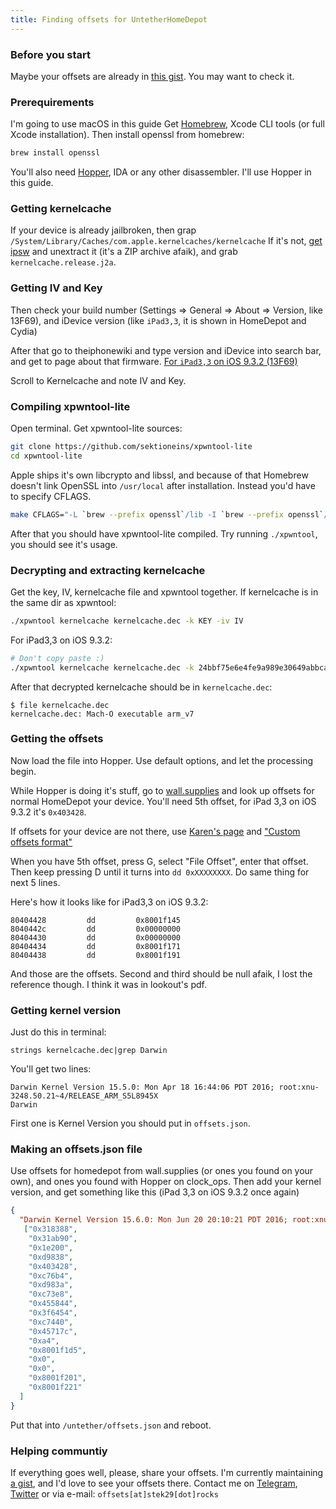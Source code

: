 ```yaml
---
title: Finding offsets for UntetherHomeDepot
---
```


### Before you start
Maybe your offsets are already in [this gist](https://gist.github.com/stek29/52b14b851089895fa66fde383d1bdbe5). You may want to check it.

### Prerequirements
I'm going to use macOS in this guide
Get [Homebrew](https://brew.sh), Xcode CLI tools (or full Xcode installation).
Then install openssl from homebrew:

```sh
brew install openssl
```

You'll also need [Hopper](https://www.hopperapp.com/), IDA or any other disassembler. I'll use Hopper in this guide.

### Getting kernelcache
If your device is already jailbroken, then grap `/System/Library/Caches/com.apple.kernelcaches/kernelcache`
If it's not, [get ipsw](https://ipsw.me/) and unextract it (it's a ZIP archive afaik), and grab `kernelcache.release.j2a`.

### Getting IV and Key
Then check your build number (Settings => General => About => Version, like 13F69), and iDevice version (like `iPad3,3`, it is shown in HomeDepot and Cydia)

After that go to theiphonewiki and type version and iDevice into search bar, and get to page about that firmware.
[For `iPad3,3` on iOS 9.3.2 (13F69)](https://www.theiphonewiki.com/wiki/Frisco_13F69_(iPad3,3))

Scroll to Kernelcache and note IV and Key.

### Compiling xpwntool-lite
Open terminal. Get xpwntool-lite sources:

```sh
git clone https://github.com/sektioneins/xpwntool-lite
cd xpwntool-lite
```

Apple ships it's own libcrypto and libssl, and because of that Homebrew doesn't link OpenSSL into `/usr/local` after installation. Instead you'd have to specify CFLAGS.

```sh
make CFLAGS="-L `brew --prefix openssl`/lib -I `brew --prefix openssl`/include"
```

After that you should have xpwntool-lite compiled. Try running `./xpwntool`, you should see it's usage.

### Decrypting and extracting kernelcache
Get the key, IV, kernelcache file and xpwntool together.
If kernelcache is in the same dir as xpwntool:

```sh
./xpwntool kernelcache kernelcache.dec -k KEY -iv IV
```

For iPad3,3 on iOS 9.3.2:

```sh
# Don't copy paste :)
./xpwntool kernelcache kernelcache.dec -k 24bbf75e6e4fe9a989e30649abbcab6dacb0b669f95574cd44d9ef0264d9d85d -iv f920a49fc62c38a8a373fce65f060170
```

After that decrypted kernelcache should be in `kernelcache.dec`:

```
$ file kernelcache.dec
kernelcache.dec: Mach-O executable arm_v7
```

### Getting the offsets
Now load the file into Hopper. Use default options, and let the processing begin. 

While Hopper is doing it's stuff, go to [wall.supplies](http://wall.supplies/offsets.html) and look up offsets for normal HomeDepot your device.
You'll need 5th offset, for iPad 3,3 on iOS 9.3.2 it's `0x403428`.

If offsets for your device are not there, use [Karen's page](https://angelxwind.net/?page/trident-address-tutorial) and ["Custom offsets format"](http://wall.supplies/offsets.html)

When you have 5th offset, press G, select "File Offset", enter that offset.
Then keep pressing D until it turns into `dd 0xXXXXXXXX`. Do same thing for next 5 lines.

Here's how it looks like for iPad3,3 on iOS 9.3.2:

```
80404428         dd         0x8001f145
8040442c         dd         0x00000000
80404430         dd         0x00000000
80404434         dd         0x8001f171
80404438         dd         0x8001f191
```

And those are the offsets.
Second and third should be null afaik, I lost the reference though. I think it was in lookout's pdf.

### Getting kernel version
Just do this in terminal:

```
strings kernelcache.dec|grep Darwin
```

You'll get two lines:
```
Darwin Kernel Version 15.5.0: Mon Apr 18 16:44:06 PDT 2016; root:xnu-3248.50.21~4/RELEASE_ARM_S5L8945X
Darwin
```

First one is Kernel Version you should put in `offsets.json`.

### Making an offsets.json file
Use offsets for homedepot from wall.supplies (or ones you found on your own), and ones you found with Hopper on clock_ops.
Then add your kernel version, and get something like this (iPad 3,3 on iOS 9.3.2 once again)

```json
{
  "Darwin Kernel Version 15.6.0: Mon Jun 20 20:10:21 PDT 2016; root:xnu-3248.60.9~1/RELEASE_ARM_S5L8940X":
   ["0x318388",
    "0x31ab90",
    "0x1e200",
    "0xd9838",
    "0x403428",
    "0xc76b4",
    "0xd983a",
    "0xc73e8",
    "0x455844",
    "0x3f6454",
    "0xc7440",
    "0x45717c",
    "0xa4",
    "0x8001f1d5",
    "0x0",
    "0x0",
    "0x8001f201",
    "0x8001f221"
  ]
}
```

Put that into `/untether/offsets.json` and reboot.

### Helping communtiy
If everything goes well, please, share your offsets. 
I'm currently maintaining [a gist](https://gist.github.com/stek29/52b14b851089895fa66fde383d1bdbe5), and I'd love to see your offsets there.
Contact me on [Telegram](https://t.me/stek29), [Twitter](https://twitter.com/stek29) or via e-mail: `offsets[at]stek29[dot]rocks`
